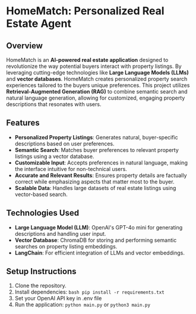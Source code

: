 # HomeMatch: Personalized Real Estate Agent

## Overview
HomeMatch is an **AI-powered real estate application** designed to revolutionize the way potential buyers interact with property listings. By leveraging cutting-edge technologies like **Large Language Models (LLMs)** and **vector databases**. HomeMatch creates personalized property search experiences tailored to the buyers unique preferences. This project utilizes **Retrieval-Augmented Generation (RAG)** to combine semantic search and natural language generation, allowing for customized, engaging property descriptions that resonates with users.

## Features
- **Personalized Property Listings**: Generates natural, buyer-specific descriptions based on user preferences.
- **Semantic Search**: Matches buyer preferences to relevant property listings using a vector database.
- **Customizable Input**: Accepts preferences in natural language, making the interface intuitive for non-technical users.
- **Accurate and Relevant Results**: Ensures property details are factually correct while emphasizing aspects that matter most to the buyer.
- **Scalable Data**: Handles large datasets of real estate listings using vector-based search.

## Technologies Used
- **Large Language Model (LLM)**: OpenAI's GPT-4o mini for generating descriptions and handling user input.
- **Vector Database**: ChromaDB for storing and performing semantic searches on property listing embeddings.
- **LangChain**: For efficient integration of LLMs and vector embeddings.

## Setup Instructions
1. Clone the repository.
2. Install dependencies: `bash pip install -r requirements.txt`
3. Set your OpenAI API key in .env file
4. Run the application: `python main.py` or `python3 main.py`

